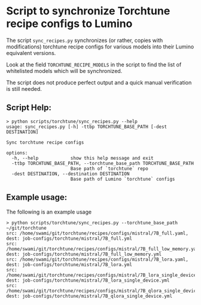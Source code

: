 # Script to synchronize Torchtune recipe configs to Lumino

The script `sync_recipes.py` synchronizes (or rather, copies with modifications) torchtune recipe configs for various models into
their Lumino equivalent versions.

Look at the field `TORCHTUNE_RECIPE_MODELS` in the script to find
the list of whitelisted models which will be synchronized.

The script does not produce perfect output and a quick manual
verification is still needed.


## Script Help:

```
> python scripts/torchtune/sync_recipes.py --help
usage: sync_recipes.py [-h] -ttbp TORCHTUNE_BASE_PATH [-dest DESTINATION]

Sync torchtune recipe configs

options:
  -h, --help            show this help message and exit
  -ttbp TORCHTUNE_BASE_PATH, --torchtune_base_path TORCHTUNE_BASE_PATH
                        Base path of `torchtune` repo
  -dest DESTINATION, --destination DESTINATION
                        Base path of Lumino `torchtune` configs
```

## Example usage:

The following is an example usage 
```
> python scripts/torchtune/sync_recipes.py --torchtune_base_path ~/git/torchtune
src: /home/swami/git/torchtune/recipes/configs/mistral/7B_full.yaml, dest: job-configs/torchtune/mistral/7B_full.yml
src: /home/swami/git/torchtune/recipes/configs/mistral/7B_full_low_memory.yaml, dest: job-configs/torchtune/mistral/7B_full_low_memory.yml
src: /home/swami/git/torchtune/recipes/configs/mistral/7B_lora.yaml, dest: job-configs/torchtune/mistral/7B_lora.yml
src: /home/swami/git/torchtune/recipes/configs/mistral/7B_lora_single_device.yaml, dest: job-configs/torchtune/mistral/7B_lora_single_device.yml
src: /home/swami/git/torchtune/recipes/configs/mistral/7B_qlora_single_device.yaml, dest: job-configs/torchtune/mistral/7B_qlora_single_device.yml

```
